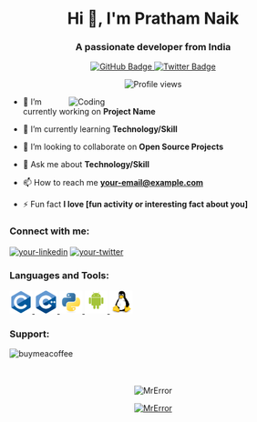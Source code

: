 <h1 align="center">Hi 👋, I'm Pratham Naik</h1>
<h3 align="center">A passionate developer from India</h3>

<p align="center">
  <a href="https://github.com/0MrError0?tab=followers">
    <img src="https://img.shields.io/github/followers/0MrError0?label=Followers&style=social" alt="GitHub Badge">
  </a>
  <a href="https://twitter.com/your-twitter">
    <img src="https://img.shields.io/twitter/follow/your-twitter?label=Twitter&style=social" alt="Twitter Badge">
  </a>
</p>

<p align="center">
  <img src="https://komarev.com/ghpvc/?username=your-username&color=brightgreen" alt="Profile views">
</p>

<img align="right" alt="Coding" width="400" src="https://media.giphy.com/media/13HgwGsXF0aiGY/giphy.gif">

- 🔭 I’m currently working on **Project Name**

- 🌱 I’m currently learning **Technology/Skill**

- 👯 I’m looking to collaborate on **Open Source Projects**

- 💬 Ask me about **Technology/Skill**

- 📫 How to reach me **your-email@example.com**

- ⚡ Fun fact **I love [fun activity or interesting fact about you]**

<h3 align="left">Connect with me:</h3>
<p align="left">
  <a href="https://www.linkedin.com/in/pratham-naik-a0b794221/" target="blank"><img align="center" src="https://cdn.jsdelivr.net/npm/simple-icons@3.0.1/icons/linkedin.svg" alt="your-linkedin" height="30" width="40" /></a>
  <a href="https://twitter.com/your-twitter" target="blank"><img align="center" src="https://cdn.jsdelivr.net/npm/simple-icons@3.0.1/icons/twitter.svg" alt="your-twitter" height="30" width="40" /></a>
  
</p>

<h3 align="left">Languages and Tools:</h3>
<p align="left">
  <a href="https://www.cprogramming.com/" target="_blank"> <img src="https://raw.githubusercontent.com/devicons/devicon/master/icons/c/c-original.svg" alt="c" width="40" height="40"/> </a>
  <a href="https://www.w3schools.com/cpp/" target="_blank"> <img src="https://raw.githubusercontent.com/devicons/devicon/master/icons/cplusplus/cplusplus-original.svg" alt="cplusplus" width="40" height="40"/> </a>
  <a href="https://www.python.org" target="_blank"> <img src="https://raw.githubusercontent.com/devicons/devicon/master/icons/python/python-original.svg" alt="python" width="40" height="40"/> </a>
  <a href="https://developer.android.com" target="_blank"> <img src="https://raw.githubusercontent.com/devicons/devicon/master/icons/android/android-original-wordmark.svg" alt="android" width="40" height="40"/> </a>
  <a href="https://www.linux.org/" target="_blank"> <img src="https://raw.githubusercontent.com/devicons/devicon/master/icons/linux/linux-original.svg" alt="linux" width="40" height="40"/> </a>
  <!-- Add more icons as needed -->
</p>

<h3 align="left">Support:</h3>
<p>
  <a href="https://buymeacoffee.com/naikprathad"> <img align="left" src="https://cdn.buymeacoffee.com/buttons/v2/default-yellow.png" height="50" width="210" alt="buymeacoffee" /></a>
</p>
<br><br><br>

<p align="center">
  <img src="https://github-readme-stats.vercel.app/api?username=0MrError0&show_icons=true&theme=radical" alt="MrError" />
</p>


<p align="center">
  <a href="https://github.com/ryo-ma/github-profile-trophy">
    <img src="https://github-profile-trophy.vercel.app/?username=0MrError0&margin-w=15" alt="MrError" />
  </a>
</p>
